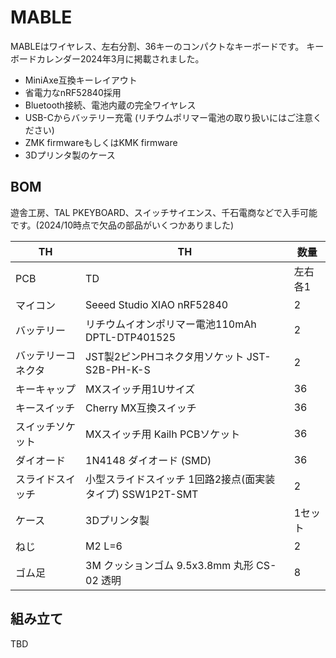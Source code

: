 # MABLE

MABLEはワイヤレス、左右分割、36キーのコンパクトなキーボードです。
キーボードカレンダー2024年3月に掲載されました。

* MiniAxe互換キーレイアウト
* 省電力なnRF52840採用
* Bluetooth接続、電池内蔵の完全ワイヤレス
* USB-Cからバッテリー充電 (リチウムポリマー電池の取り扱いにはご注意ください)
* ZMK firmwareもしくはKMK firmware
* 3Dプリンタ製のケース

## BOM

遊舎工房、TAL PKEYBOARD、スイッチサイエンス、千石電商などで入手可能です。(2024/10時点で欠品の部品がいくつかありました)

| TH   | TH   | 数量 |
| ---- | ---- | ---- |
| PCB   | TD   | 左右各1   |
| マイコン | Seeed Studio XIAO nRF52840 | 2 |
| バッテリー | リチウムイオンポリマー電池110mAh DPTL-DTP401525 | 2 |
| バッテリーコネクタ | JST製2ピンPHコネクタ用ソケット JST-S2B-PH-K-S  | 2   |
|キーキャップ| MXスイッチ用1Uサイズ|36|
| キースイッチ | Cherry MX互換スイッチ | 36 |
| スイッチソケット | MXスイッチ用 Kailh PCBソケット | 36 |
| ダイオード | 1N4148 ダイオード (SMD) | 36 |
| スライドスイッチ | 小型スライドスイッチ 1回路2接点(面実装タイプ)  SSW1P2T-SMT | 2 |
| ケース | 3Dプリンタ製 | 1セット   |
| ねじ | M2 L=6   | 2  |
| ゴム足 | 3M クッションゴム 9.5x3.8mm 丸形 CS-02 透明 | 8  |

## 組み立て

TBD

